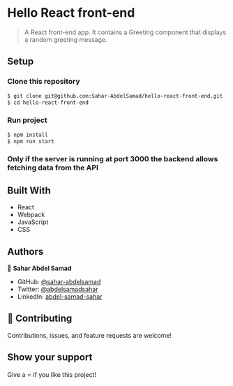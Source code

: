 # Hello React front-end

> A React front-end app. It contains a Greeting component that displays a random greeting message.

## Setup

### Clone this repository

```bash
$ git clone git@github.com:Sahar-AbdelSamad/hello-react-front-end.git
$ cd hello-react-front-end
```

### Run project

```bash
$ npm install
$ npm run start
```
### Only if the server is running at port 3000 the backend allows fetching data from the API


## Built With

- React
- Webpack
- JavaScript
- CSS

## Authors

👤 **Sahar Abdel Samad**

- GitHub: [@sahar-abdelsamad](https://github.com/Sahar-AbdelSamad)
- Twitter: [@abdelsamadsahar](https://twitter.com/AbdelSamadSahar)
- LinkedIn: [abdel-samad-sahar](https://www.linkedin.com/in/sahar-abdel-samad/)

## 🤝 Contributing

Contributions, issues, and feature requests are welcome!

## Show your support

Give a ⭐️ if you like this project!